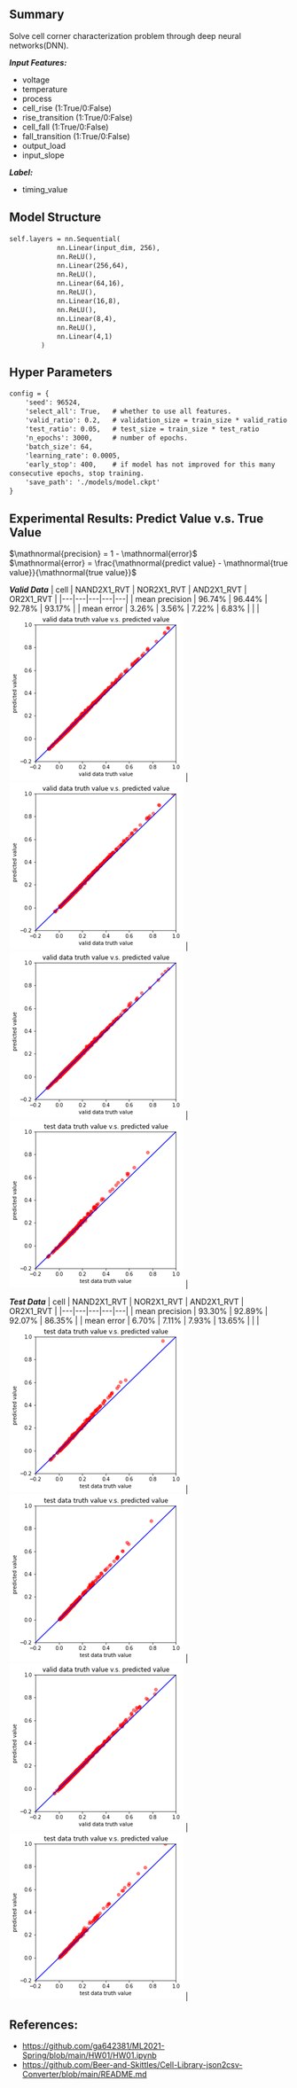 ## Summary
Solve cell corner characterization problem through deep neural networks(DNN).

***Input Features:***
* voltage
* temperature
* process
* cell_rise (1:True/0:False)
* rise_transition (1:True/0:False)
* cell_fall (1:True/0:False)
* fall_transition (1:True/0:False)
* output_load 
* input_slope

***Label:***
* timing_value

## Model Structure
```
self.layers = nn.Sequential(
            nn.Linear(input_dim, 256),
            nn.ReLU(),
            nn.Linear(256,64),
            nn.ReLU(),
            nn.Linear(64,16),
            nn.ReLU(),
            nn.Linear(16,8),
            nn.ReLU(),
            nn.Linear(8,4),
            nn.ReLU(),
            nn.Linear(4,1)
        )
```

## Hyper Parameters
```
config = {
    'seed': 96524,       
    'select_all': True,   # whether to use all features.
    'valid_ratio': 0.2,   # validation_size = train_size * valid_ratio
    'test_ratio': 0.05,   # test_size = train_size * test_ratio
    'n_epochs': 3000,     # number of epochs.            
    'batch_size': 64, 
    'learning_rate': 0.0005,              
    'early_stop': 400,    # if model has not improved for this many consecutive epochs, stop training.     
    'save_path': './models/model.ckpt'  
}
``` 

## Experimental Results: Predict Value v.s. True Value

$\mathnormal{precision} = 1 - \mathnormal{error}$\
$\mathnormal{error} = \frac{\mathnormal{predict value} - \mathnormal{true value}}{\mathnormal{true value}}$


***Valid Data***
| cell | NAND2X1_RVT  | NOR2X1_RVT  | AND2X1_RVT  |  OR2X1_RVT |
|---|---|---|---|---|
| mean precision  |  96.74% |  96.44% | 92.78%  | 93.17% |
| mean error  |  3.26% | 3.56%  | 7.22%  | 6.83%   |
|   |  ![Alt text](img/nand_valid.png) | ![Alt text](img/nor_valid.png)  | ![Alt text](img/and_valid.png)  |  ![Alt text](img/or_valid.png) |

***Test Data***
| cell | NAND2X1_RVT  | NOR2X1_RVT  | AND2X1_RVT  |  OR2X1_RVT |
|---|---|---|---|---|
| mean precision | 93.30%  | 92.89%  |  92.07% | 86.35%  |
| mean error  | 6.70%  | 7.11%  |  7.93%  | 13.65%  |
|   |  ![Alt text](img/nand_test.png) | ![Alt text](img/nor_test.png)  | ![Alt text](img/and_test.png)  | ![Alt text](img/or_test.png)  |

## References:
* https://github.com/ga642381/ML2021-Spring/blob/main/HW01/HW01.ipynb
* https://github.com/Beer-and-Skittles/Cell-Library-json2csv-Converter/blob/main/README.md
